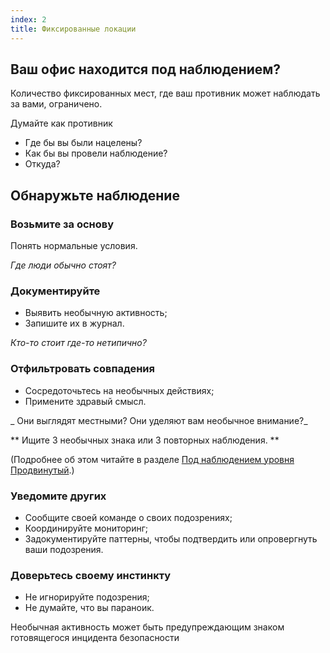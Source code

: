 ```yaml
---
index: 2
title: Фиксированные локации
---
```

## Ваш офис находится под наблюдением?

Количество фиксированных мест, где ваш противник может наблюдать за вами, ограничено.

Думайте как противник

*   Где бы вы были нацелены?
*   Как бы вы провели наблюдение?
*   Откуда?

## Обнаружьте наблюдение

### Возьмите за основу

Понять нормальные условия.

_Где люди обычно стоят?_

### Документируйте

*   Выявить необычную активность;
*   Запишите их в журнал.

_Кто-то стоит где-то нетипично?_

### Отфильтровать совпадения

*   Сосредоточьтесь на необычных действиях;
*   Примените здравый смысл.

_ Они выглядят местными? Они уделяют вам необычное внимание?_

** Ищите 3 необычных знака или 3 повторных наблюдения. **

(Подробнее об этом читайте в разделе [Под наблюдением уровня Продвинутый](umbrella://work/being-followed/advanced).)

### Уведомите других

*   Сообщите своей команде о своих подозрениях;
*   Координируйте мониторинг;
*   Задокументируйте паттерны, чтобы подтвердить или опровергнуть ваши подозрения.

### Доверьтесь своему инстинкту

*   Не игнорируйте подозрения;
*   Не думайте, что вы параноик.

Необычная активность может быть предупреждающим знаком готовящегося инцидента безопасности